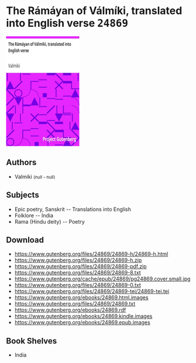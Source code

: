 # The Rámáyan of Válmíki, translated into English verse <kbd>24869</kbd>

![](./cover.medium.jpg "")

## Authors


 - Valmiki <small>(null - null)</small>

## Subjects


 - Epic poetry, Sanskrit -- Translations into English
 - Folklore -- India
 - Rama (Hindu deity) -- Poetry

## Download


 - https://www.gutenberg.org/files/24869/24869-h/24869-h.html
 - https://www.gutenberg.org/files/24869/24869-h.zip
 - https://www.gutenberg.org/files/24869/24869-pdf.zip
 - https://www.gutenberg.org/files/24869/24869-8.txt
 - https://www.gutenberg.org/cache/epub/24869/pg24869.cover.small.jpg
 - https://www.gutenberg.org/files/24869/24869-0.txt
 - https://www.gutenberg.org/files/24869/24869-tei/24869-tei.tei
 - https://www.gutenberg.org/ebooks/24869.html.images
 - https://www.gutenberg.org/files/24869/24869.txt
 - https://www.gutenberg.org/ebooks/24869.rdf
 - https://www.gutenberg.org/ebooks/24869.kindle.images
 - https://www.gutenberg.org/ebooks/24869.epub.images

## Book Shelves


 - India
